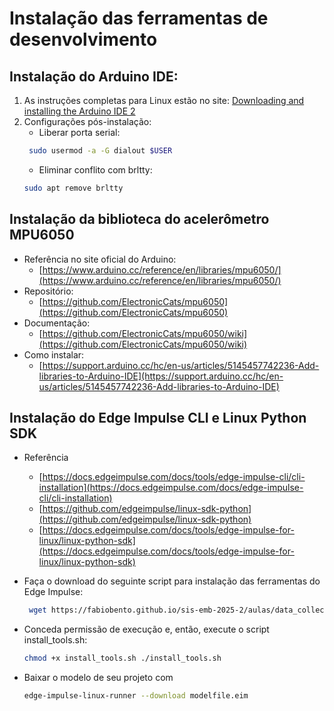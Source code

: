 # Instalação das ferramentas de desenvolvimento

## Instalação do Arduino IDE:

1. As instruções completas para Linux estão no site: [Downloading and installing the Arduino IDE 2](https://docs.arduino.cc/software/ide-v2/tutorials/getting-started/ide-v2-downloading-and-installing/)  
2. Configurações pós-instalação:  
    - Liberar porta serial:
   ```bash
    sudo usermod -a -G dialout $USER
   ```
    - Eliminar conflito com brltty:
    ```bash
    sudo apt remove brltty
    ```

## Instalação da biblioteca do acelerômetro MPU6050

- Referência no site oficial do Arduino:  
    - [https://www.arduino.cc/reference/en/libraries/mpu6050/](https://www.arduino.cc/reference/en/libraries/mpu6050/)  
- Repositório:  
    - [https://github.com/ElectronicCats/mpu6050](https://github.com/ElectronicCats/mpu6050)  
- Documentação:  
    - [https://github.com/ElectronicCats/mpu6050/wiki](https://github.com/ElectronicCats/mpu6050/wiki)  
- Como instalar:  
    - [https://support.arduino.cc/hc/en-us/articles/5145457742236-Add-libraries-to-Arduino-IDE](https://support.arduino.cc/hc/en-us/articles/5145457742236-Add-libraries-to-Arduino-IDE)

## Instalação do Edge Impulse CLI e  Linux Python SDK

- Referência   
    - [https://docs.edgeimpulse.com/docs/tools/edge-impulse-cli/cli-installation](https://docs.edgeimpulse.com/docs/edge-impulse-cli/cli-installation)  
    - [https://github.com/edgeimpulse/linux-sdk-python](https://github.com/edgeimpulse/linux-sdk-python)  
    - [https://docs.edgeimpulse.com/docs/tools/edge-impulse-for-linux/linux-python-sdk](https://docs.edgeimpulse.com/docs/tools/edge-impulse-for-linux/linux-python-sdk)  
- Faça o download do seguinte script para instalação das ferramentas do Edge Impulse:
    ```bash
     wget https://fabiobento.github.io/sis-emb-2025-2/aulas/data_collect_arduino/install_tools/install_tools.sh
    ```    
- Conceda permissão de execução e, então,  execute o script install_tools.sh:
    ```bash
    chmod +x install_tools.sh ./install_tools.sh
    ```
- Baixar o modelo de seu projeto com

    ```bash
    edge-impulse-linux-runner --download modelfile.eim 
    ```
